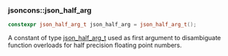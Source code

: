 ### jsoncons::json_half_arg

```c++
constexpr json_half_arg_t json_half_arg = json_half_arg_t();
```

A constant of type [json_half_arg_t](json_half_arg_t.md) used as first argument to disambiguate function
overloads for half precision floating point numbers.

